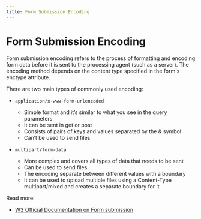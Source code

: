 ```yaml
---
title: Form Submission Encoding
---
```


# Form Submission Encoding

Form submission encoding refers to the process of formatting and encoding form data before it is sent to the processing
agent (such as a server). The encoding method depends on the content type specified in the form's enctype attribute.

There are two main types of commonly used encoding:

- `application/x-www-form-urlencoded`
  - Simple format and it’s similar to what you see in the query parameters
  - It can be sent in get or post
  - Consists of pairs of keys and values separated by the & symbol
  - Can’t be used to send files

- `multipart/form-data`
  - More complex and covers all types of data that needs to be sent
  - Can be used to send files
  - The encoding separate between different values with a boundary
  - It can be used to upload multiple files using a Content-Type multipart/mixed and creates a separate boundary for it

Read more:

- [W3 Official Documentation on Form submission](https://www.w3.org/TR/html401/interact/forms.html#h-17.13)
